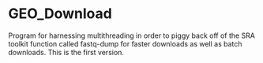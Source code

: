 # GEO_Download
Program for harnessing multithreading in order to piggy back off of the SRA toolkit function called fastq-dump for faster downloads as well as batch downloads. This is the first version.

